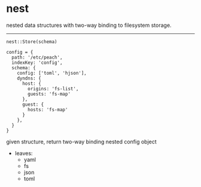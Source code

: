 # nest

nested data structures with two-way binding to filesystem storage.

---

```
nest::Store(schema)
```

```
config = {
  path: '/etc/peach',
  indexKey: 'config',
  schema: {
    config: ['toml', 'hjson'],
    dyndns: {
      host: {
        origins: 'fs-list',
        guests: 'fs-map'
      },
      guest: {
        hosts: 'fs-map'
      }
    },
  }
}
```

given structure, return two-way binding nested config object

- leaves:
  - yaml
  - fs
  - json
  - toml
